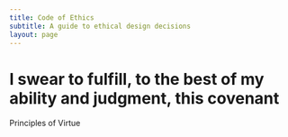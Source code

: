 ```yaml
---
title: Code of Ethics
subtitle: A guide to ethical design decisions
layout: page
---
```


# I swear to fulfill, to the best of my ability and judgment, this covenant

Principles of Virtue


